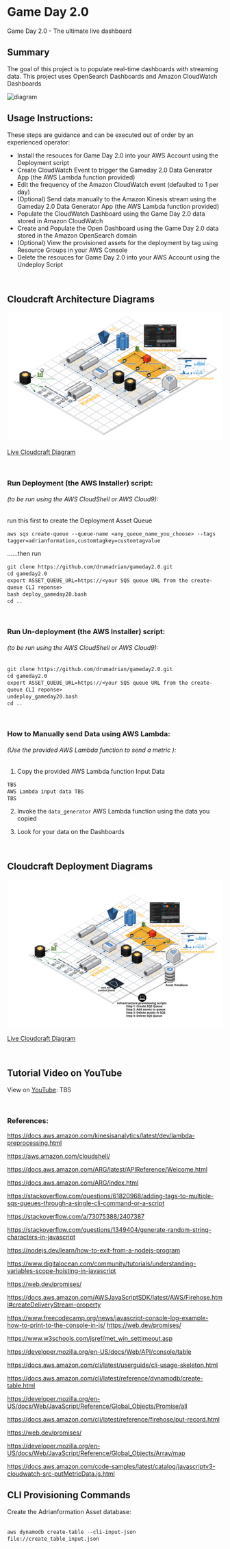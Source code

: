 # Game Day 2.0
Game Day 2.0 - The ultimate live dashboard


## Summary

The goal of this project is to populate real-time dashboards with streaming data.
This project uses OpenSearch Dashboards and Amazon CloudWatch Dashboards


![diagram](gameday20.gif)


## Usage Instructions: 

These steps are guidance and can be executed out of order by an experienced operator:

* Install the resouces for Game Day 2.0 into your AWS Account using the Deployment script
* Create CloudWatch Event to trigger the Gameday 2.0 Data Generator App (the AWS Lambda function provided) 
* Edit the frequency of the Amazon CloudWatch event (defaulted to 1 per day)
* (Optional) Send data manually to the Amazon Kinesis stream using the Gameday 2.0 Data Generator App (the AWS Lambda function provided) 
* Populate the CloudWatch Dashboard using the Game Day 2.0 data stored in Amazon CloudWatch
* Create and Populate the Open Dashboard using the Game Day 2.0 data stored in the Amazon OpenSearch domain
* (Optional) View the provisioned assets for the deployment by tag using Resource Groups in your AWS Console
* Delete the resouces for Game Day 2.0 into your AWS Account using the Undeploy Script




</br>

## Cloudcraft Architecture Diagrams

![Cloudcraft Diagram](diagram.png)

[Live Cloudcraft Diagram](https://app.cloudcraft.co/view/ac0dc498-4432-434d-902d-c94c69ef7cb9?key=3m40jn0enpfd2t90)


</br>



###  Run Deployment (the AWS Installer) script: 
###### (to be run using the AWS CloudShell or AWS Cloud9):

run this first to create the Deployment Asset Queue

```
aws sqs create-queue --queue-name <any_queue_name_you_choose> --tags tagger=adrianformation,customtagkey=customtagvalue

```
......then run 

```
git clone https://github.com/drumadrian/gameday2.0.git
cd gameday2.0
export ASSET_QUEUE_URL=https://<your SQS queue URL from the create-queue CLI reponse>
bash deploy_gameday20.bash
cd ..
```




</br>

### Run Un-deployment (the AWS Installer) script: 
###### (to be run using the AWS CloudShell or AWS Cloud9):
```
git clone https://github.com/drumadrian/gameday2.0.git
cd gameday2.0
export ASSET_QUEUE_URL=https://<your SQS queue URL from the create-queue CLI reponse>
undeploy_gameday20.bash
cd ..
```

</br>

### How to Manually send Data using AWS Lambda: 
###### (Use the provided AWS Lambda function to send a metric ):

1) Copy the provided AWS Lambda function Input Data


```
TBS 
AWS Lambda input data TBS 
TBS 

```
2) Invoke the `data_generator` AWS Lambda function using the data you copied

3) Look for your data on the Dashboards


</br>

## Cloudcraft Deployment Diagrams

![Cloudcraft Diagram](gameday20deploymentdiagram.png)

[Live Cloudcraft Diagram](https://app.cloudcraft.co/view/f92edcee-3b1b-451b-b4a8-5a6d8d713056?key=8b3a1802-d067-4198-b1da-141383fce98f)


</br>


## Tutorial Video on YouTube

View on [YouTube](https://youtu.be/PtRwOCQ1zf8):   TBS






</br>

### References:

https://docs.aws.amazon.com/kinesisanalytics/latest/dev/lambda-preprocessing.html

https://aws.amazon.com/cloudshell/

https://docs.aws.amazon.com/ARG/latest/APIReference/Welcome.html

https://docs.aws.amazon.com/ARG/index.html

https://stackoverflow.com/questions/61820968/adding-tags-to-multiple-sqs-queues-through-a-single-cli-command-or-a-script

https://stackoverflow.com/a/73075388/2407387

https://stackoverflow.com/questions/1349404/generate-random-string-characters-in-javascript

https://nodejs.dev/learn/how-to-exit-from-a-nodejs-program

https://www.digitalocean.com/community/tutorials/understanding-variables-scope-hoisting-in-javascript

https://web.dev/promises/

https://docs.aws.amazon.com/AWSJavaScriptSDK/latest/AWS/Firehose.html#createDeliveryStream-property





https://www.freecodecamp.org/news/javascript-console-log-example-how-to-print-to-the-console-in-js/
https://web.dev/promises/

https://www.w3schools.com/jsref/met_win_settimeout.asp

https://developer.mozilla.org/en-US/docs/Web/API/console/table

https://docs.aws.amazon.com/cli/latest/userguide/cli-usage-skeleton.html

https://docs.aws.amazon.com/cli/latest/reference/dynamodb/create-table.html

https://developer.mozilla.org/en-US/docs/Web/JavaScript/Reference/Global_Objects/Promise/all

https://docs.aws.amazon.com/cli/latest/reference/firehose/put-record.html

https://web.dev/promises/

https://developer.mozilla.org/en-US/docs/Web/JavaScript/Reference/Global_Objects/Array/map

https://docs.aws.amazon.com/code-samples/latest/catalog/javascriptv3-cloudwatch-src-putMetricData.js.html










## CLI Provisioning Commands

Create the Adrianformation Asset database:

```

aws dynamodb create-table --cli-input-json file://create_table_input.json

  
```












